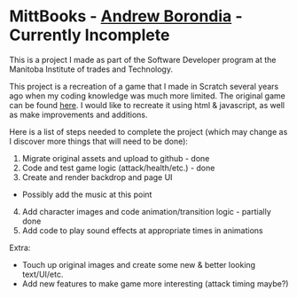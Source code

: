 # MittBooks - [Andrew Borondia](https://cranky-beaver-6bfa9c.netlify.app) - Currently Incomplete

This is a project I made as part of the Software Developer program at the Manitoba Institute of trades and Technology.

This project is a recreation of a game that I made in Scratch several years ago when my coding knowledge was much more limited. The original game can be found [here](https://scratch.mit.edu/projects/72038024/). I would like to recreate it using html & javascript, as well as make improvements and additions.

Here is a list of steps needed to complete the project \(which may change as I discover more things that will need to be done\):

1. Migrate original assets and upload to github - done
2. Code and test game logic \(attack/health/etc.\) - done
3. Create and render backdrop and page UI
  * Possibly add the music at this point
4. Add character images and code animation/transition logic - partially done
5. Add code to play sound effects at appropriate times in animations

Extra:

* Touch up original images and create some new & better looking text/UI/etc.
* Add new features to make game more interesting \(attack timing maybe?\)
